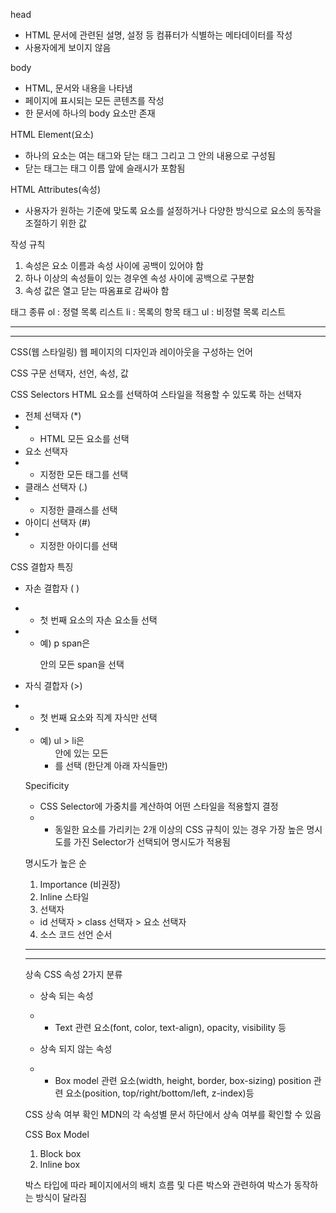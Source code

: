 head
- HTML 문서에 관련된 설명, 설정 등 컴퓨터가 식별하는 메타데이터를 작성
- 사용자에게 보이지 않음

body
- HTML, 문서와 내용을 나타냄
- 페이지에 표시되는 모든 콘텐츠를 작성
- 한 문서에 하나의 body 요소만 존재

HTML Element(요소)
- 하나의 요소는 여는 태그와 닫는 태그 그리고 그 안의 내용으로 구성됨
- 닫는 태그는 태그 이름 앞에 슬래시가 포함됨

HTML Attributes(속성)
- 사용자가 원하는 기준에 맞도록 요소를 설정하거나 다양한 방식으로 요소의 동작을 조절하기 위한 값

작성 규칙
1. 속성은 요소 이름과 속성 사이에 공백이 있어야 함
2. 하나 이상의 속성들이 있는 경우엔 속성 사이에 공백으로 구분함
3. 속성 값은 열고 닫는 따옴표로 감싸야 함

태그 종류
ol : 정렬 목록 리스트
li : 목록의 항목 태그
ul : 비정렬 목록 리스트

---
---

CSS(웹 스타일링)
웹 페이지의 디자인과 레이아웃을 구성하는 언어

CSS 구문
선택자, 선언, 속성, 값

CSS Selectors
HTML 요소를 선택하여 스타일을 적용할 수 있도록 하는 선택자
- 전체 선택자 (*)
- * HTML 모든 요소를 선택
- 요소 선택자
- * 지정한 모든 태그를 선택
- 클래스 선택자 (.)
- * 지정한 클래스를 선택
- 아이디 선택자 (#)
- * 지정한 아이디를 선택

CSS 결합자 특징
- 자손 결합자 ( )
- * 첫 번째 요소의 자손 요소들 선택
- * 예) p span은 <p> 안의 모든 span을 선택

- 자식 결합자 (>)
- * 첫 번째 요소와 직계 자식만 선택
- * 예) ul > li은 <ul>안에 있는 모든 <li>를 선택 (한단계 아래 자식들만)

Specificity
- CSS Selector에 가중치를 계산하여 어떤 스타일을 적용할지 결정
- * 동일한 요소를 가리키는 2개 이상의 CSS 규칙이 있는 경우
    가장 높은 명시도를 가진 Selector가 선택되어 명시도가 적용됨

명시도가 높은 순
1. Importance (비권장)
2. Inline 스타일
3. 선택자
- id 선택자 > class 선택자 > 요소 선택자
4. 소스 코드 선언 순서

---
---

상속
CSS 속성 2가지 분류
- 상속 되는 속성
- * Text 관련 요소(font, color, text-align), opacity, visibility 등

- 상속 되지 않는 속성
- * Box model 관련 요소(width, height, border, box-sizing)
    position 관련 요소(position, top/right/bottom/left, z-index)등

CSS 상속 여부 확인
MDN의 각 속성별 문서 하단에서 상속 여부를 확인할 수 있음

CSS Box Model
1. Block box
2. Inline box

박스 타입에 따라 페이지에서의 배치 흐름 및 다른 박스와 관련하여 박스가 동작하는 방식이 달라짐

